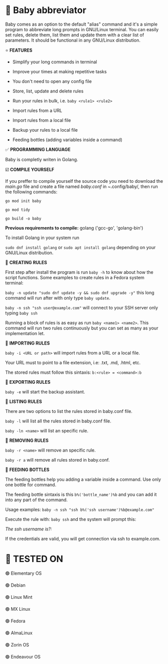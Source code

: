 # :baby: Baby abbreviator
Baby comes as an option to the default "alias" command and it's a simple program to abbreviate long prompts in GNU/Linux terminal.
You can easily set rules, delete them, list them and update them with a clear list of parameters. It should be functional in any GNU/Linux distribution.

⭐ **FEATURES**

* Simplify your long commands in terminal

* Improve your times at making repetitive tasks

* You don't need to open any config file

* Store, list, update and delete rules

* Run your rules in bulk, i.e. `baby <rule1> <rule2>`

* Import rules from a URL

* Import rules from a local file

* Backup your rules to a local file

* Feeding bottles (adding variables inside a command)


:white_check_mark: **PROGRAMMING LANGUAGE**

Baby is completly writen in Golang.


:ballot_box_with_check: **COMPILE YOURSELF**

If you preffer to compile yourself the source code you need to download the _main.go_ file and create a file named _baby.conf_ in ~.config/baby/, then run the following commands:

`go mod init baby`

`go mod tidy`

`go build -o baby`

**Previous requirements to compile:** golang ('gcc-go', 'golang-bin')

To install Golang in your system run

  `sudo dnf install golang` or `sudo apt install golang` depending on your GNU/Linux distribution.


:pencil: **CREATING RULES**

First step after install the program is run `baby -h` to know about how the script functions. Some examples to create rules in a Fedora system terminal:

  `baby -n update "sudo dnf update -y && sudo dnf upgrade -y"` this long command will run after with only type `baby update`.

  `baby -n ssh "ssh user@example.com"` will connect to your SSH server only typing `baby ssh`

  Running a block of rules is as easy as run `baby <name1> <name2>`. This command will run two rules continuously but you can set as many as your implementation let.

:pencil: **IMPORTING RULES**

  `baby -i <URL or path>` will import rules from a URL or a local file.

  Your URL must to point to a file extension, i.e: .txt, .md, .html, etc.

  The stored rules must follow this sintaxis: `b:<rule> = <command>:b`

:pencil: **EXPORTING RULES**

  `baby -e` will start the backup assistant.

:pencil: **LISTING RULES**

There are two options to list the rules stored in baby.conf file.

  `baby -l` will list all the rules stored in baby.conf file.

  `baby -ln <name>` will list an specific rule.

:pencil: **REMOVING RULES**

  `baby -r <name>` will remove an specific rule.

  `baby -r a` will remove all rules stored in baby.conf.

:pencil: **FEEDING BOTTLES**

  The feeding bottles help you adding a variable inside a command. Use only one bottle for command.

  The feeding bottle sintaxis is this `b%('bottle_name')%b` and you can add it into any part of the command.

  Usage examples: `baby -n ssh "ssh b%('ssh username')%b@example.com"`

  Execute the rule with: `baby ssh` and the system will prompt this:

  _The ssh username is?:_

  If the credentials are valid, you will get connection via ssh to example.com.


# 🤖 **TESTED ON**

🟢 Elementary OS

🟢 Debian

🟢 Linux Mint

🟢 MX Linux

🟢 Fedora

🟢 AlmaLinux

🟢 Zorin OS

🟢 Endeavour OS